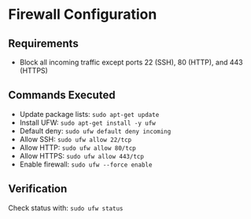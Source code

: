 # Firewall Configuration

## Requirements
- Block all incoming traffic except ports 22 (SSH), 80 (HTTP), and 443 (HTTPS)

## Commands Executed
- Update package lists: `sudo apt-get update`
- Install UFW: `sudo apt-get install -y ufw`
- Default deny: `sudo ufw default deny incoming`
- Allow SSH: `sudo ufw allow 22/tcp`
- Allow HTTP: `sudo ufw allow 80/tcp`
- Allow HTTPS: `sudo ufw allow 443/tcp`
- Enable firewall: `sudo ufw --force enable`

## Verification
Check status with: `sudo ufw status`
